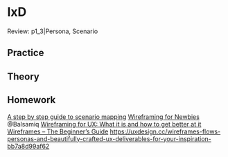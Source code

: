 
# IxD

Review: p1_3|Persona, Scenario

## Practice



## Theory

## Homework
[A step by step guide to scenario mapping](http://www.uxforthemasses.com/scenario-mapping/)
[Wireframing for Newbies](https://www.youtube.com/watch?v=KnZrypOaVCg) @Balsamiq
[Wireframing for UX: What it is and how to get better at it](https://www.youtube.com/watch?v=8-vTd7GRk-w)
[Wireframes – The Beginner’s Guide](https://www.uxpin.com/studio/ui-design/what-is-a-wireframe-designing-your-ux-backbone/)
https://uxdesign.cc/wireframes-flows-personas-and-beautifully-crafted-ux-deliverables-for-your-inspiration-bb7a8d99af62


